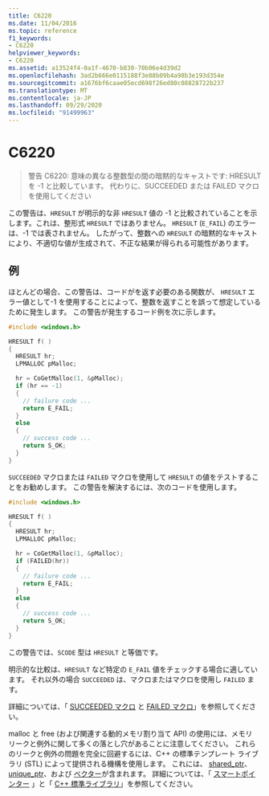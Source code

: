 ```yaml
---
title: C6220
ms.date: 11/04/2016
ms.topic: reference
f1_keywords:
- C6220
helpviewer_keywords:
- C6220
ms.assetid: a13524f4-0a1f-4670-b830-70b06e4d39d2
ms.openlocfilehash: 3ad2b666e0115188f3e88b09b4a98b3e193d354e
ms.sourcegitcommit: a1676bf6caae05ecd698f26ed80c08828722b237
ms.translationtype: MT
ms.contentlocale: ja-JP
ms.lasthandoff: 09/29/2020
ms.locfileid: "91499963"
---
```

# <a name="c6220"></a>C6220

> 警告 C6220: 意味の異なる整数型の間の暗黙的なキャストです: HRESULT を -1 と比較しています。 代わりに、SUCCEEDED または FAILED マクロを使用してください

この警告は、`HRESULT` が明示的な非 `HRESULT` 値の -1 と比較されていることを示します。これは、整形式 `HRESULT` ではありません。 `HRESULT` (`E_FAIL`) のエラーは、-1 では表されません。 したがって、整数への `HRESULT` の暗黙的なキャストにより、不適切な値が生成されて、不正な結果が得られる可能性があります。

## <a name="example"></a>例

ほとんどの場合、この警告は、コードがを返す必要のある関数が、 `HRESULT` エラー値として-1 を使用することによって、整数を返すことを誤って想定しているために発生します。 この警告が発生するコード例を次に示します。

```cpp
#include <windows.h>

HRESULT f( )
{
  HRESULT hr;
  LPMALLOC pMalloc;

  hr = CoGetMalloc(1, &pMalloc);
  if (hr == -1)
  {
    // failure code ...
    return E_FAIL;
  }
  else
  {
    // success code ...
    return S_OK;
  }
}
```

`SUCCEEDED` マクロまたは `FAILED` マクロを使用して `HRESULT` の値をテストすることをお勧めします。 この警告を解決するには、次のコードを使用します。

```cpp
#include <windows.h>

HRESULT f( )
{
  HRESULT hr;
  LPMALLOC pMalloc;

  hr = CoGetMalloc(1, &pMalloc);
  if (FAILED(hr))
  {
    // failure code ...
    return E_FAIL;
  }
  else
  {
    // success code ...
    return S_OK;
  }
}
```

この警告では、`SCODE` 型は `HRESULT` と等価です。

明示的な比較は、`HRESULT` など特定の `E_FAIL` 値をチェックする場合に適しています。 それ以外の場合 `SUCCEEDED` は、マクロまたはマクロを使用し `FAILED` ます。

詳細については、「 [SUCCEEDED マクロ](/windows/win32/api/winerror/nf-winerror-succeeded) と [FAILED マクロ](/windows/win32/api/winerror/nf-winerror-failed)」を参照してください。

malloc と free (および関連する動的メモリ割り当て API) の使用には、メモリ リークと例外に関して多くの落とし穴があることに注意してください。 これらのリークと例外の問題を完全に回避するには、C++ の標準テンプレート ライブラリ (STL) によって提供される機構を使用します。 これには、 [shared_ptr](../standard-library/shared-ptr-class.md)、 [unique_ptr](../standard-library/unique-ptr-class.md)、および [ベクター](../standard-library/vector.md)が含まれます。 詳細については、「 [スマートポインター](../cpp/smart-pointers-modern-cpp.md) 」と「 [C++ 標準ライブラリ](../standard-library/cpp-standard-library-reference.md)」を参照してください。
